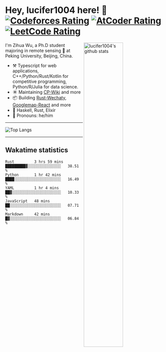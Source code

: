 # Hey, lucifer1004 here! :wave: [![Codeforces Rating](https://cp-logo.vercel.app/codeforces/lucifer1004)](https://codeforces.com/profile/lucifer1004) [![AtCoder Rating](https://cp-logo.vercel.app/atcoder/lucifer1004)](https://atcoder.jp/users/lucifer1004) [![LeetCode Rating](https://cp-logo.vercel.app/leetcode/lucifer1004)](https://leetcode-cn.com/u/lucifer1004/)

<img width="50%" align="right" alt="lucifer1004's github stats" src="https://github-readme-stats.vercel.app/api?username=lucifer1004&show_icons=true">

I'm Zihua Wu, a Ph.D student majoring in remote sensing :satellite: at Peking University, Beijing, China.

- :hammer_and_pick: Typescript for web applications, C++/Python/Rust/Kotlin for competitive programming, Python/R/Julia for data science.
- :sunny: Maintaining [CP-Wiki](https://cp-wiki.vercel.app) and more 
- :package: Building [Rust-Wechaty](https://github.com/wechaty/rust-wechaty), [Googlemap-React](https://github.com/googlemap-react/googlemap-react) and more
- :seedling: Haskell, Rust, Elixir
- :man: Pronouns: he/him

---

![Top Langs](https://github-readme-stats.vercel.app/api/top-langs/?username=lucifer1004&layout=compact)

---

## Wakatime statistics

<!--START_SECTION:waka-->
```text
Rust         3 hrs 59 mins   █████████▓░░░░░░░░░░░░░░░   38.51 % 
Python       1 hr 42 mins    ████░░░░░░░░░░░░░░░░░░░░░   16.49 % 
YAML         1 hr 4 mins     ██▓░░░░░░░░░░░░░░░░░░░░░░   10.33 % 
JavaScript   48 mins         ██░░░░░░░░░░░░░░░░░░░░░░░   07.71 % 
Markdown     42 mins         █▓░░░░░░░░░░░░░░░░░░░░░░░   06.84 % 
```
<!--END_SECTION:waka-->
